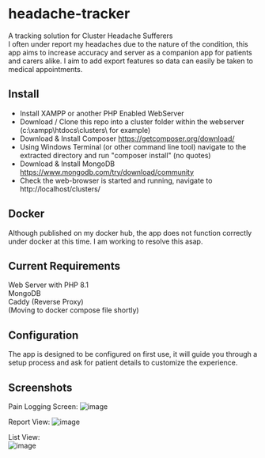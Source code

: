 # headache-tracker
A tracking solution for Cluster Headache Sufferers  
I often under report my headaches due to the nature of the condition, this app aims to increase accuracy and server as a companion app for patients and carers alike. I aim to add export features so data can easily be taken to medical appointments.

## Install  
- Install XAMPP or another PHP Enabled WebServer
- Download / Clone this repo into a cluster folder within the webserver (c:\xampp\htdocs\clusters\ for example)
- Download & Install Composer https://getcomposer.org/download/ 
- Using Windows Terminal (or other command line tool) navigate to the extracted directory and run "composer install" (no quotes)
- Download & Install MongoDB https://www.mongodb.com/try/download/community
- Check the web-browser is started and running, navigate to http://localhost/clusters/

## Docker
Although published on my docker hub, the app does not function correctly under docker at this time. I am working to resolve this asap.

## Current Requirements
Web Server with PHP 8.1  
MongoDB  
Caddy (Reverse Proxy)  
(Moving to docker compose file shortly)  

## Configuration
The app is designed to be configured on first use, it will guide you through a setup process and ask for patient details to customize the experience.  

## Screenshots
Pain Logging Screen:
![image](https://github.com/OliPassey/headache-tracker/assets/7745805/61869567-1f71-4434-93ec-0f561a7c9561)

Report View:
![image](https://github.com/OliPassey/headache-tracker/assets/7745805/cd3ab318-5d06-4cab-80f0-13280a189f1f)

List View:  
![image](https://github.com/OliPassey/headache-tracker/assets/7745805/0ad4d94c-81e4-4d9c-90b8-ae0e5ee68ca7)
